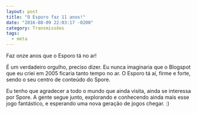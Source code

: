 ```yaml
---
layout: post
title: "O Esporo faz 11 anos!"
date: "2016-08-09 22:03:17 -0200"
category: Transmissões
tags:
  - meta
---
```

Faz onze anos que o Esporo tá no ar!

É um verdadeiro orgulho, preciso dizer. Eu nunca imaginaria que o Blogspot que eu criei em 2005 ficaria tanto tempo no ar. O Esporo tá aí, firme e forte, sendo o seu centro de conteúdo do Spore.

Eu tenho que agradecer a todo o mundo que ainda visita, ainda se interessa por Spore. A gente segue junto, explorando e conhecendo ainda mais esse jogo fantástico, e esperando uma nova geração de jogos chegar. :)

